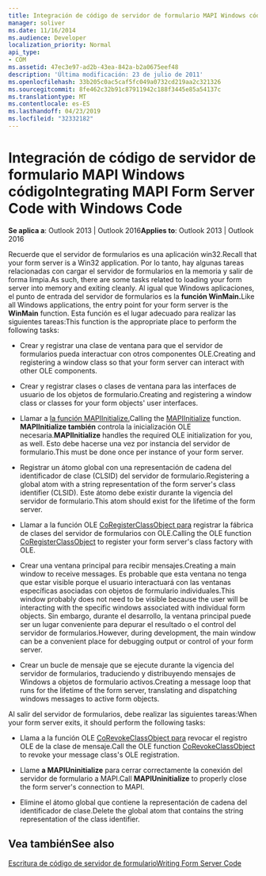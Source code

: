 ```yaml
---
title: Integración de código de servidor de formulario MAPI Windows código
manager: soliver
ms.date: 11/16/2014
ms.audience: Developer
localization_priority: Normal
api_type:
- COM
ms.assetid: 47ec3e97-ad2b-43ea-842a-b2a0675eef48
description: 'Última modificación: 23 de julio de 2011'
ms.openlocfilehash: 33b205c0ac5caf5fc049a0732cd219aa2c321326
ms.sourcegitcommit: 8fe462c32b91c87911942c188f3445e85a54137c
ms.translationtype: MT
ms.contentlocale: es-ES
ms.lasthandoff: 04/23/2019
ms.locfileid: "32332182"
---
```

# <a name="integrating-mapi-form-server-code-with-windows-code"></a><span data-ttu-id="3c6d3-103">Integración de código de servidor de formulario MAPI Windows código</span><span class="sxs-lookup"><span data-stu-id="3c6d3-103">Integrating MAPI Form Server Code with Windows Code</span></span>

  
  
<span data-ttu-id="3c6d3-104">**Se aplica a**: Outlook 2013 | Outlook 2016</span><span class="sxs-lookup"><span data-stu-id="3c6d3-104">**Applies to**: Outlook 2013 | Outlook 2016</span></span> 
  
<span data-ttu-id="3c6d3-105">Recuerde que el servidor de formularios es una aplicación win32.</span><span class="sxs-lookup"><span data-stu-id="3c6d3-105">Recall that your form server is a Win32 application.</span></span> <span data-ttu-id="3c6d3-106">Por lo tanto, hay algunas tareas relacionadas con cargar el servidor de formularios en la memoria y salir de forma limpia.</span><span class="sxs-lookup"><span data-stu-id="3c6d3-106">As such, there are some tasks related to loading your form server into memory and exiting cleanly.</span></span> <span data-ttu-id="3c6d3-107">Al igual que Windows aplicaciones, el punto de entrada del servidor de formularios es la **función WinMain.**</span><span class="sxs-lookup"><span data-stu-id="3c6d3-107">Like all Windows applications, the entry point for your form server is the **WinMain** function.</span></span> <span data-ttu-id="3c6d3-108">Esta función es el lugar adecuado para realizar las siguientes tareas:</span><span class="sxs-lookup"><span data-stu-id="3c6d3-108">This function is the appropriate place to perform the following tasks:</span></span> 
  
- <span data-ttu-id="3c6d3-109">Crear y registrar una clase de ventana para que el servidor de formularios pueda interactuar con otros componentes OLE.</span><span class="sxs-lookup"><span data-stu-id="3c6d3-109">Creating and registering a window class so that your form server can interact with other OLE components.</span></span>
    
- <span data-ttu-id="3c6d3-110">Crear y registrar clases o clases de ventana para las interfaces de usuario de los objetos de formulario.</span><span class="sxs-lookup"><span data-stu-id="3c6d3-110">Creating and registering a window class or classes for your form objects' user interfaces.</span></span>
    
- <span data-ttu-id="3c6d3-111">Llamar a [la función MAPIInitialize.](mapiinitialize.md)</span><span class="sxs-lookup"><span data-stu-id="3c6d3-111">Calling the [MAPIInitialize](mapiinitialize.md) function.</span></span> <span data-ttu-id="3c6d3-112">**MAPIInitialize también** controla la inicialización OLE necesaria.</span><span class="sxs-lookup"><span data-stu-id="3c6d3-112">**MAPIInitialize** handles the required OLE initialization for you, as well.</span></span> <span data-ttu-id="3c6d3-113">Esto debe hacerse una vez por instancia del servidor de formulario.</span><span class="sxs-lookup"><span data-stu-id="3c6d3-113">This must be done once per instance of your form server.</span></span> 
    
- <span data-ttu-id="3c6d3-114">Registrar un átomo global con una representación de cadena del identificador de clase (CLSID) del servidor de formulario.</span><span class="sxs-lookup"><span data-stu-id="3c6d3-114">Registering a global atom with a string representation of the form server's class identifier (CLSID).</span></span> <span data-ttu-id="3c6d3-115">Este átomo debe existir durante la vigencia del servidor de formulario.</span><span class="sxs-lookup"><span data-stu-id="3c6d3-115">This atom should exist for the lifetime of the form server.</span></span>
    
- <span data-ttu-id="3c6d3-116">Llamar a la función OLE [CoRegisterClassObject para](https://msdn.microsoft.com/library/ms693407.aspx) registrar la fábrica de clases del servidor de formularios con OLE.</span><span class="sxs-lookup"><span data-stu-id="3c6d3-116">Calling the OLE function [CoRegisterClassObject](https://msdn.microsoft.com/library/ms693407.aspx) to register your form server's class factory with OLE.</span></span> 
    
- <span data-ttu-id="3c6d3-117">Crear una ventana principal para recibir mensajes.</span><span class="sxs-lookup"><span data-stu-id="3c6d3-117">Creating a main window to receive messages.</span></span> <span data-ttu-id="3c6d3-118">Es probable que esta ventana no tenga que estar visible porque el usuario interactuará con las ventanas específicas asociadas con objetos de formulario individuales.</span><span class="sxs-lookup"><span data-stu-id="3c6d3-118">This window probably does not need to be visible because the user will be interacting with the specific windows associated with individual form objects.</span></span> <span data-ttu-id="3c6d3-119">Sin embargo, durante el desarrollo, la ventana principal puede ser un lugar conveniente para depurar el resultado o el control del servidor de formularios.</span><span class="sxs-lookup"><span data-stu-id="3c6d3-119">However, during development, the main window can be a convenient place for debugging output or control of your form server.</span></span>
    
- <span data-ttu-id="3c6d3-120">Crear un bucle de mensaje que se ejecute durante la vigencia del servidor de formularios, traduciendo y distribuyendo mensajes de Windows a objetos de formulario activos.</span><span class="sxs-lookup"><span data-stu-id="3c6d3-120">Creating a message loop that runs for the lifetime of the form server, translating and dispatching windows messages to active form objects.</span></span>
    
<span data-ttu-id="3c6d3-121">Al salir del servidor de formularios, debe realizar las siguientes tareas:</span><span class="sxs-lookup"><span data-stu-id="3c6d3-121">When your form server exits, it should perform the following tasks:</span></span>
  
- <span data-ttu-id="3c6d3-122">Llama a la función OLE [CoRevokeClassObject para](https://msdn.microsoft.com/library/ms688650%28VS.85%29.aspx) revocar el registro OLE de la clase de mensaje.</span><span class="sxs-lookup"><span data-stu-id="3c6d3-122">Call the OLE function [CoRevokeClassObject](https://msdn.microsoft.com/library/ms688650%28VS.85%29.aspx) to revoke your message class's OLE registration.</span></span> 
    
- <span data-ttu-id="3c6d3-123">Llame **a MAPIUninitialize** para cerrar correctamente la conexión del servidor de formulario a MAPI.</span><span class="sxs-lookup"><span data-stu-id="3c6d3-123">Call **MAPIUninitialize** to properly close the form server's connection to MAPI.</span></span> 
    
- <span data-ttu-id="3c6d3-124">Elimine el átomo global que contiene la representación de cadena del identificador de clase.</span><span class="sxs-lookup"><span data-stu-id="3c6d3-124">Delete the global atom that contains the string representation of the class identifier.</span></span>
    
## <a name="see-also"></a><span data-ttu-id="3c6d3-125">Vea también</span><span class="sxs-lookup"><span data-stu-id="3c6d3-125">See also</span></span>



[<span data-ttu-id="3c6d3-126">Escritura de código de servidor de formulario</span><span class="sxs-lookup"><span data-stu-id="3c6d3-126">Writing Form Server Code</span></span>](writing-form-server-code.md)

